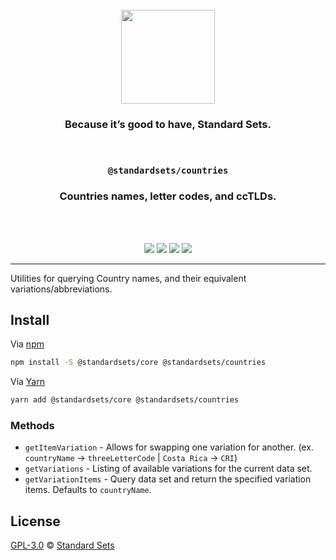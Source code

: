 <div align="center">
  <br />
  <a href="https://standardsets.com">
    <img src="https://raw.githubusercontent.com/standardsets/standardsets/v/0.1.0/assets/standardsets-logo.png" width="150" />
  </a>
  <h3>Because it’s good to have, Standard Sets.</h3>
  <br />
  <h3><code>@standardsets/countries</code></h3>
  <h3>Countries names, letter codes, and ccTLDs.</h3>
  <br />
  <br />
  <p>
    <a href="https://www.pkgstats.com/pkg:@standardsets/countries?ref=github.com" title="NPM - Version"><img src="https://img.shields.io/npm/v/@standardsets/countries?style=flat-square" /></a>
    <a href="../../LICENSE" title="License"><img src="https://img.shields.io/npm/l/@standardsets/countries?style=flat-square" /></a>
    <a href="https://www.pkgstats.com/pkg:@standardsets/countries?ref=github.com" title="NPM - Downloads"><img src="https://img.shields.io/npm/dt/@standardsets/countries?style=flat-square" /></a>
    <a href="https://twitter.com/standardsets" title="Follow @StandardSets on Twitter"><img src="https://img.shields.io/twitter/follow/standardsets?style=social" /></a>
  </p>
</div>

<hr />

Utilities for querying Country names, and their equivalent variations/abbreviations.

## Install

Via [npm](https://npmjs.com/package/@standardsets/countries)

```sh
npm install -S @standardsets/core @standardsets/countries
```

Via [Yarn](https://yarn.pm/@standardsets/countries)

```sh
yarn add @standardsets/core @standardsets/countries
```

### Methods

* `getItemVariation` - Allows for swapping one variation for another. (ex. `countryName` &rarr; `threeLetterCode` | `Costa Rica` &rarr; `CRI`)
* `getVariations` - Listing of available variations for the current data set.
* `getVariationItems` - Query data set and return the specified variation items. Defaults to `countryName`.

## License

[GPL-3.0](../../LICENSE) © [Standard Sets](https://standardsets.com)
